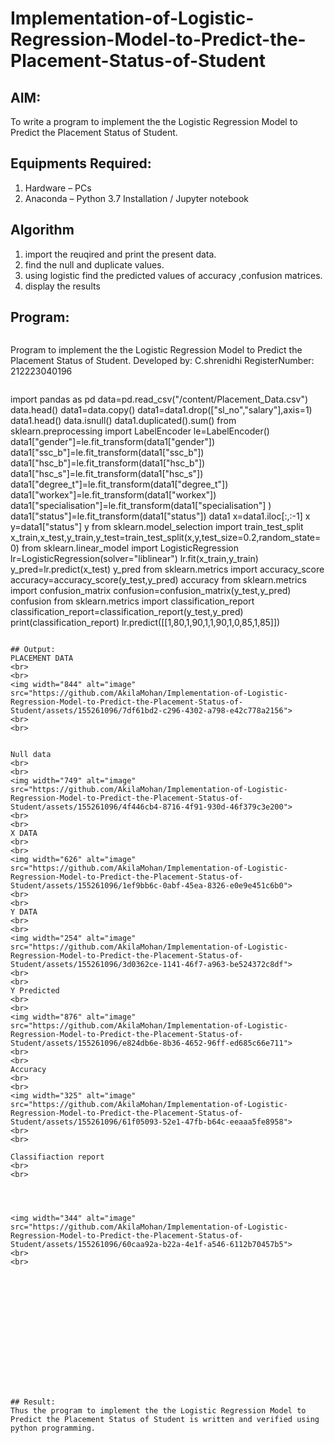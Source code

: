 # Implementation-of-Logistic-Regression-Model-to-Predict-the-Placement-Status-of-Student

## AIM:
To write a program to implement the the Logistic Regression Model to Predict the Placement Status of Student.

## Equipments Required:
1. Hardware – PCs
2. Anaconda – Python 3.7 Installation / Jupyter notebook

## Algorithm
1. import the reuqired and print the present data.
2. find the null and duplicate values.
3. using logistic find the predicted values of accuracy ,confusion matrices.
4. display the results

## Program:
```
```
Program to implement the the Logistic Regression Model to Predict the Placement Status of Student.
Developed by: C.shrenidhi
RegisterNumber:  212223040196
```
```
import pandas as pd
data=pd.read_csv("/content/Placement_Data.csv")
data.head()
data1=data.copy()
data1=data1.drop(["sl_no","salary"],axis=1)
data1.head()
data.isnull()
data1.duplicated().sum()
from sklearn.preprocessing import LabelEncoder
le=LabelEncoder()
data1["gender"]=le.fit_transform(data1["gender"])
data1["ssc_b"]=le.fit_transform(data1["ssc_b"])
data1["hsc_b"]=le.fit_transform(data1["hsc_b"])
data1["hsc_s"]=le.fit_transform(data1["hsc_s"])
data1["degree_t"]=le.fit_transform(data1["degree_t"])
data1["workex"]=le.fit_transform(data1["workex"])
data1["specialisation"]=le.fit_transform(data1["specialisation"] )
data1["status"]=le.fit_transform(data1["status"])
data1
x=data1.iloc[:,:-1]
x
y=data1["status"]
y
from sklearn.model_selection import train_test_split
x_train,x_test,y_train,y_test=train_test_split(x,y,test_size=0.2,random_state=0)
from sklearn.linear_model import LogisticRegression
lr=LogisticRegression(solver="liblinear")
lr.fit(x_train,y_train)
y_pred=lr.predict(x_test)
y_pred
from sklearn.metrics import accuracy_score
accuracy=accuracy_score(y_test,y_pred)
accuracy
from sklearn.metrics import confusion_matrix
confusion=confusion_matrix(y_test,y_pred)
confusion
from sklearn.metrics import classification_report
classification_report=classification_report(y_test,y_pred)
print(classification_report)
lr.predict([[1,80,1,90,1,1,90,1,0,85,1,85]])

```

## Output:
PLACEMENT DATA
<br>
<br>
<img width="844" alt="image" src="https://github.com/AkilaMohan/Implementation-of-Logistic-Regression-Model-to-Predict-the-Placement-Status-of-Student/assets/155261096/7df61bd2-c296-4302-a798-e42c778a2156">
<br>
<br>


Null data
<br>
<br>
<img width="749" alt="image" src="https://github.com/AkilaMohan/Implementation-of-Logistic-Regression-Model-to-Predict-the-Placement-Status-of-Student/assets/155261096/4f446cb4-8716-4f91-930d-46f379c3e200">
<br>
<br>
X DATA
<br>
<br>
<img width="626" alt="image" src="https://github.com/AkilaMohan/Implementation-of-Logistic-Regression-Model-to-Predict-the-Placement-Status-of-Student/assets/155261096/1ef9bb6c-0abf-45ea-8326-e0e9e451c6b0">
<br>
<br>
Y DATA
<br>
<br>
<img width="254" alt="image" src="https://github.com/AkilaMohan/Implementation-of-Logistic-Regression-Model-to-Predict-the-Placement-Status-of-Student/assets/155261096/3d0362ce-1141-46f7-a963-be524372c8df">
<br>
<br>
Y Predicted
<br>
<br>
<img width="876" alt="image" src="https://github.com/AkilaMohan/Implementation-of-Logistic-Regression-Model-to-Predict-the-Placement-Status-of-Student/assets/155261096/e824db6e-8b36-4652-96ff-ed685c66e711">
<br>
<br>
Accuracy
<br>
<br>
<img width="325" alt="image" src="https://github.com/AkilaMohan/Implementation-of-Logistic-Regression-Model-to-Predict-the-Placement-Status-of-Student/assets/155261096/61f05093-52e1-47fb-b64c-eeaaa5fe8958">
<br>
<br>

Classifiaction report
<br>
<br>




<img width="344" alt="image" src="https://github.com/AkilaMohan/Implementation-of-Logistic-Regression-Model-to-Predict-the-Placement-Status-of-Student/assets/155261096/60caa92a-b22a-4e1f-a546-6112b70457b5">
<br>
<br>















## Result:
Thus the program to implement the the Logistic Regression Model to Predict the Placement Status of Student is written and verified using python programming.
